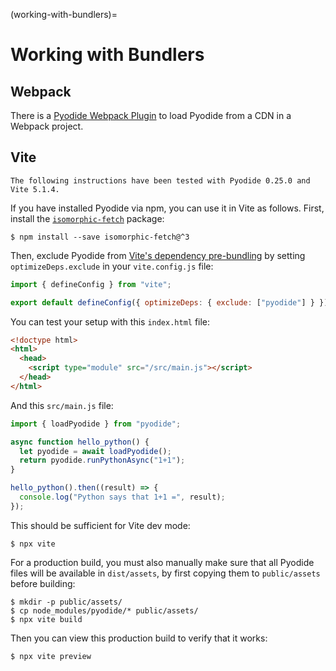 (working-with-bundlers)=

# Working with Bundlers

## Webpack

There is a [Pyodide Webpack Plugin][] to load Pyodide from a CDN in a Webpack
project.

## Vite

```{note}
The following instructions have been tested with Pyodide 0.25.0 and Vite 5.1.4.
```

If you have installed Pyodide via npm, you can use it in Vite as follows. First,
install the [`isomorphic-fetch`][] package:

```
$ npm install --save isomorphic-fetch@^3
```

Then, exclude Pyodide from [Vite's dependency pre-bundling][optimizedeps] by
setting `optimizeDeps.exclude` in your `vite.config.js` file:

```js
import { defineConfig } from "vite";

export default defineConfig({ optimizeDeps: { exclude: ["pyodide"] } });
```

You can test your setup with this `index.html` file:

```html
<!doctype html>
<html>
  <head>
    <script type="module" src="/src/main.js"></script>
  </head>
</html>
```

And this `src/main.js` file:

```js
import { loadPyodide } from "pyodide";

async function hello_python() {
  let pyodide = await loadPyodide();
  return pyodide.runPythonAsync("1+1");
}

hello_python().then((result) => {
  console.log("Python says that 1+1 =", result);
});
```

This should be sufficient for Vite dev mode:

```
$ npx vite
```

For a production build, you must also manually make sure that all Pyodide files
will be available in `dist/assets`, by first copying them to `public/assets`
before building:

```
$ mkdir -p public/assets/
$ cp node_modules/pyodide/* public/assets/
$ npx vite build
```

Then you can view this production build to verify that it works:

```
$ npx vite preview
```

[`isomorphic-fetch`]: https://www.npmjs.com/package/isomorphic-fetch
[optimizedeps]: https://vitejs.dev/guide/dep-pre-bundling.html
[pyodide webpack plugin]: https://github.com/pyodide/pyodide-webpack-plugin
